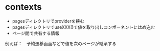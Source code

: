 # contexts

- pagesディレクトリでproviderを挟む
- pagesディレクトリでuseXXX()で値を取り出しコンポーネントにはめ込む
- ページ間で共有する情報

例えば：　予約遷移画面などで値を次のページが継承する
